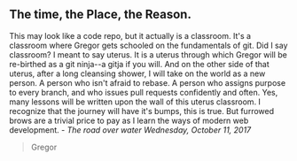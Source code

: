 ## The time, the Place, the Reason.
This may look like a code repo, but it actually is a classroom. It's a classroom where Gregor gets schooled on the fundamentals of git. Did I say classroom? I meant to say uterus. It is a uterus through which Gregor will be re-birthed as a git ninja--a gitja if you will. And on the other side of that uterus, after a long cleansing shower, I will take on the world as a new person. A person who isn't afraid to rebase. A person who assigns purpose to every branch, and who issues pull requests confidently and often. Yes, many lessons will be written upon the wall of this uterus classroom. I recognize that the journey will have it's bumps, this is true. But furrowed brows are a trivial price to pay as I learn the ways of modern web development.
*- The road over water*
*Wednesday, October 11, 2017*
> Gregor